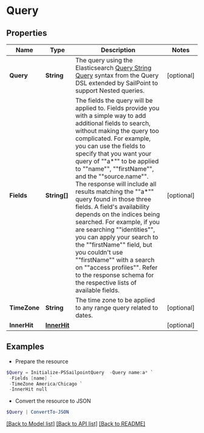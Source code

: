 # Query
## Properties

Name | Type | Description | Notes
------------ | ------------- | ------------- | -------------
**Query** | **String** | The query using the Elasticsearch [Query String Query](https://www.elastic.co/guide/en/elasticsearch/reference/5.2/query-dsl-query-string-query.html#query-string) syntax from the Query DSL extended by SailPoint to support Nested queries. | [optional] 
**Fields** | **String[]** | The fields the query will be applied to.  Fields provide you with a simple way to add additional fields to search, without making the query too complicated.  For example, you can use the fields to specify that you want your query of &quot;&quot;a*&quot;&quot; to be applied to &quot;&quot;name&quot;&quot;, &quot;&quot;firstName&quot;&quot;, and the &quot;&quot;source.name&quot;&quot;.  The response will include all results matching the &quot;&quot;a*&quot;&quot; query found in those three fields.  A field&#39;s availability depends on the indices being searched.  For example, if you are searching &quot;&quot;identities&quot;&quot;, you can apply your search to the &quot;&quot;firstName&quot;&quot; field, but you couldn&#39;t use &quot;&quot;firstName&quot;&quot; with a search on &quot;&quot;access profiles&quot;&quot;.  Refer to the response schema for the respective lists of available fields.  | [optional] 
**TimeZone** | **String** | The time zone to be applied to any range query related to dates. | [optional] 
**InnerHit** | [**InnerHit**](InnerHit.md) |  | [optional] 

## Examples

- Prepare the resource
```powershell
$Query = Initialize-PSSailpointQuery  -Query name:a* `
 -Fields [name] `
 -TimeZone America/Chicago `
 -InnerHit null
```

- Convert the resource to JSON
```powershell
$Query | ConvertTo-JSON
```

[[Back to Model list]](../README.md#documentation-for-models) [[Back to API list]](../README.md#documentation-for-api-endpoints) [[Back to README]](../README.md)

